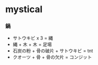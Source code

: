 # mystical
### 鍋
* サトウキビ x 3 = 縄
* 縄 + 木 + 木 = 足場
* 石炭の粉 + 骨の破片 + サトウキビ = tnt
* クオーツ + 骨 + 骨の欠片 = コンジット
